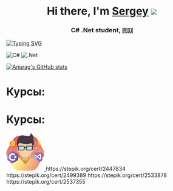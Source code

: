 <h1 align="center">Hi there, I'm <a href="https://vk.com/iamrayff/" target="_blank">Sergey</a> 
<img src="https://github.com/blackcater/blackcater/raw/main/images/Hi.gif" height="32"/></h1>
<h3 align="center">C# .Net student, 🇷🇺</h3>

<!---Пример кода-->
[![Typing SVG](https://readme-typing-svg.herokuapp.com?color=%2336BCF7&lines=I+Love+C_Sharp)](https://git.io/typing-svg)

![C#](https://img.shields.io/badge/c%23-%23239120.svg?style=for-the-badge&logo=csharp&logoColor=white)
![.Net](https://img.shields.io/badge/.NET-5C2D91?style=for-the-badge&logo=.net&logoColor=white)

[![Anurag's GitHub stats](https://github-readme-stats.vercel.app/api?username=sergiuscain)](https://github.com/anuraghazra/github-readme-stats)

<h1>Курсы:</h1>
<h1>Курсы:</h1>
<a href="https://stepik.org/cert/2447834 "> 
  <img src="images/CSharpBase.png" width="100" >
</a>
https://stepik.org/cert/2447834 
https://stepik.org/cert/2499389
https://stepik.org/cert/2533878
https://stepik.org/cert/2537355



